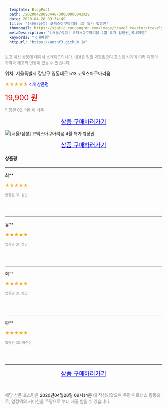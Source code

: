 ```yaml
---
  template: BlogPost
  path: /20200428093448-30000000042829
  date: 2020-04-28 09:34:49
  title: "[서울/삼성] 코엑스아쿠아리움 4월 특가 입장권"
  thumbnail: https://static.coupangcdn.com/image/travel_reactor/travelSeller/common/A00186371/7889c821-d806-46ab-a028-06599af32a18.jpg
  metaDescription: "[서울/삼성] 코엑스아쿠아리움 4월 특가 입장권,국내여행"
  keywords: "국내여행"
  httpurl: "https://antnf3.github.io"
---
```

  
<span style="color: #888;font-size:0.8rem">보고 계신 상품에 대해서 소개해드립니다.
내용은 일절 과장없으며 포스팅 시기에 따라 제품의 가격과 재고의 변동이 있을 수 있습니다.</span>
  
<span style="font-size: 0.9rem;">위치: 서울특별시 강남구 영동대로 513 코엑스아쿠아리움</span>
  
<span style="color: orange;">★★★★★</span> <span style="color: blue;font-size: 0.85rem;">4개 상품평</span>
  
<span style="color: red;font-size: 1.5rem;">19,900 원</span>
  
<span style="color: #888;font-size:0.8rem">입장권 02. 어린이 기준</span>



<p align="center"><a href="http://me2.do/GFD0pp83" style="font-size: 1.2rem; color: blue;">상품 구매하러가기</a></p>

![[서울/삼성] 코엑스아쿠아리움 4월 특가 입장권](https://image15.coupangcdn.com/image/travelSeller/common/A00186371/543928e7-d3da-4020-be30-b76dbfaed68e.jpg)

<p align="center"><a href="http://me2.do/GFD0pp83" style="font-size: 1.2rem; color: blue;">상품 구매하러가기</a></p>

#### 상품평
  
---
  
최**
    
<span style="color: orange;">★★★★★</span>
    
<span style="color: #888;font-size:0.7rem">입장권 01. 성인</span>
    

    

    
<br>
<br>

---
  
유**
    
<span style="color: orange;">★★★★★</span>
    
<span style="color: #888;font-size:0.7rem">입장권 01. 성인</span>
    

    

    
<br>
<br>

---
  
최**
    
<span style="color: orange;">★★★★★</span>
    
<span style="color: #888;font-size:0.7rem">입장권 01. 성인</span>
    

    

    
<br>
<br>

---
  
황**
    
<span style="color: orange;">★★★★★</span>
    
<span style="color: #888;font-size:0.7rem">입장권 02. 어린이</span>
    

    

    
<br>
<br>


  
---
  
<p align="center"><a href="http://me2.do/GFD0pp83" style="font-size: 1.2rem; color: blue;">상품 구매하러가기</a></p>
  
<br>
  
<span style="font-size: 0.85rem; color: #888;">해당 상품 포스팅은 <span style="color: #000;"> 2020년04월28일 09시34분 </span> 에 작성되었으며 쿠팡 파트너스 활동으로, 일정액의 커미션을 쿠팡으로 부터 제공 받을 수 있습니다.</span>